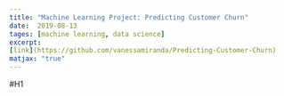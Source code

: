 ```yaml
---
title: "Machine Learning Project: Predicting Customer Churn"
date:  2019-08-13
tages: [machine learning, data science]
excerpt:
[link](https://github.com/vanessamiranda/Predicting-Customer-Churn)
matjax: "true"
---
```


#H1

